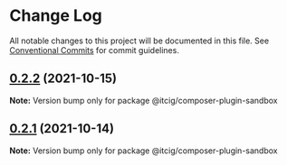 # Change Log

All notable changes to this project will be documented in this file.
See [Conventional Commits](https://conventionalcommits.org) for commit guidelines.

## [0.2.2](https://github.com/itcig/composer-plugin-sandbox/compare/@itcig/composer-plugin-sandbox@0.2.0...@itcig/composer-plugin-sandbox@0.2.2) (2021-10-15)

**Note:** Version bump only for package @itcig/composer-plugin-sandbox





## [0.2.1](https://github.com/itcig/composer-plugin-sandbox/compare/@itcig/composer-plugin-sandbox@0.2.0...@itcig/composer-plugin-sandbox@0.2.1) (2021-10-14)

**Note:** Version bump only for package @itcig/composer-plugin-sandbox
